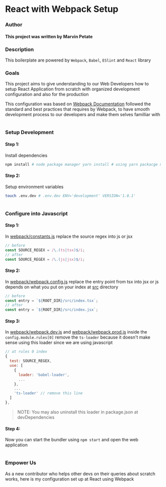 # React with Webpack Setup

### Author

#### This project was written by **Marvin Petate**

### Description

This boilerplate are powered by `Webpack`, `Babel`,
`ESlint` and `React` library

### Goals

This project aims to give understanding to our Web Developers how to setup
React Application from scratch with organized development configuration and
also for the production

This configuration was based on [Webpack Documentation](https://webpack.js.org/guide) followed the standard and best practices that requires by Webpack, to have smooth
development process to our developers and make them selves familliar with

#

### Setup Development

#### Step 1:

Install dependencies

```bash
npm install # node package manager yarn install # using yarn packacge manager
```

#### Step 2:

Setup environment variables

```bash
touch .env.dev # .env.dev ENV='development' VERSION='1.0.1'
```

#

### Configure into Javascript

#### Step 1:

In [webpack/constants.js](configs/webpack/constants.js) replace the source regex into js or jsx

```Javascript
// before
const SOURCE_REGEX = /\.(ts|tsx)$/i;
// after
const SOURCE_REGEX = /\.(js|jsx)$/i;
```

#### Step 2:

In [webpack/webpack.config.js](configs/webpack/webpack.config.js) replace the entry point from tsx into jsx or js depends on what you put on your index at [src](src) directory

```javascript
// before
const entry = `${ROOT_DIR}/src/index.tsx`;
// after
const entry = `${ROOT_DIR}/src/index.jsx`;
```

#### Step 3:

In [webpack/webpack.dev.js](configs/webpack/webpack.dev.js) and [webpack/webpack.prod.js](configs/webpack/webpack.prod.js) inside the `config.module.rules[0]` remove the `ts-loader` because it doesn't make sense using this loader since we are using javascript

```javascript
// at rules 0 index
{
  test: SOURCE_REGEX,
  use: [
    {
      loader: 'babel-loader',
      ...
    },
    ...
    'ts-loader' // remove this line
  ]
},
```

> NOTE: You may also uninstall this loader in package.json at devDependencies

#### Step 4:

Now you can start the bundler using `npm start` and open the web application

#

### Empower Us

As a new contributor who helps other devs on their queries about scratch works, here is my configuration set up at React using Webpack
